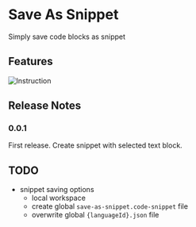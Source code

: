 # Save As Snippet

Simply save code blocks as snippet

## Features

![Instruction](./instruction.gif)

## Release Notes

### 0.0.1

First release. Create snippet with selected text block.


## TODO

- snippet saving options
  - local workspace
  - create global `save-as-snippet.code-snippet` file
  - overwrite global `{languageId}.json` file